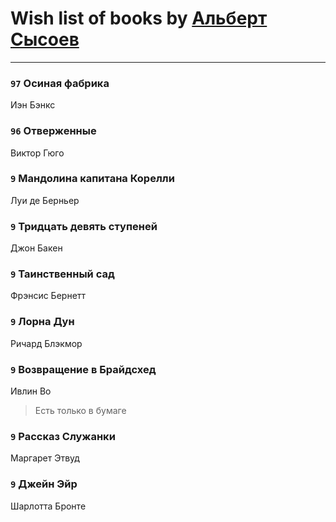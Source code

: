 # Wish list of books by [Альберт Сысоев](http://vk.com/id47446642)
---

### `97` Осиная фабрика
Иэн Бэнкс

### `96` Отверженные
Виктор Гюго

### `9` Мандолина капитана Корелли
Луи де Берньер

### `9` Тридцать девять ступеней
Джон Бакен

### `9` Таинственный сад
Фрэнсис Бернетт

### `9` Лорна Дун
Ричард Блэкмор

### `9` Возвращение в Брайдсхед
Ивлин Во
> Есть только в бумаге

### `9` Рассказ Служанки
Маргарет Этвуд

### `9` Джейн Эйр
Шарлотта Бронте

